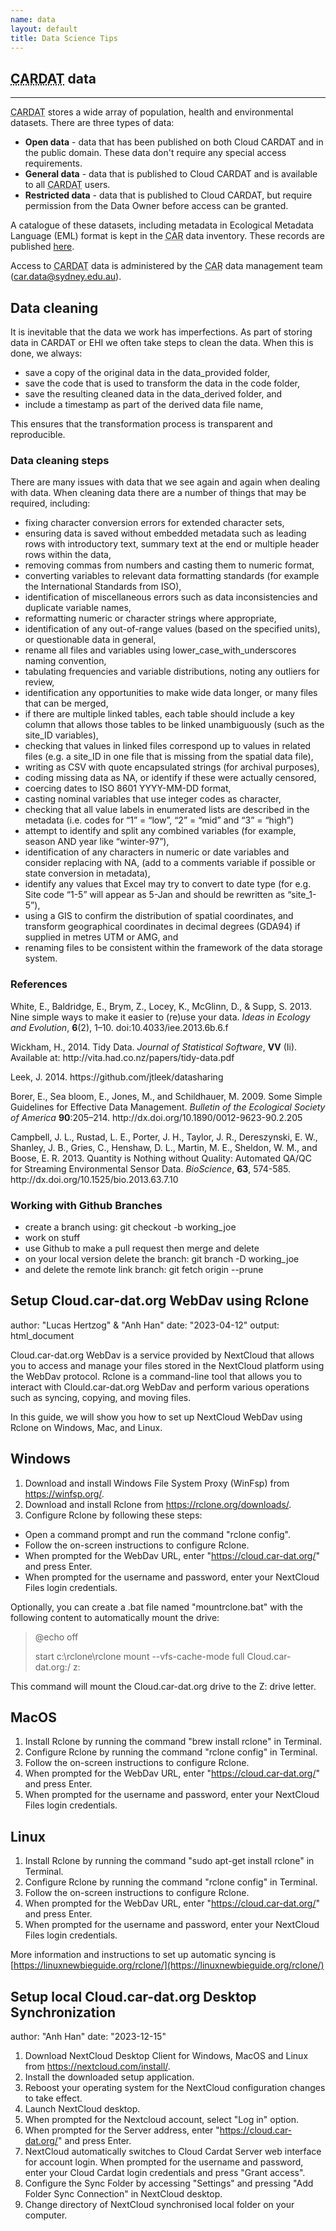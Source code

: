 ```yaml
---
name: data
layout: default
title: Data Science Tips
---
```


<h2><abbr title="Clean Air Research Data Analysis Technology">CARDAT</abbr> data</h2>
<hr class="car-red" />
<p><abbr title="Clean Air Research Data Analysis Technology">CARDAT</abbr> stores
a wide array of population, health and environmental datasets. There are three types of data:</p>
<ul>
<li><strong>Open data</strong> - data that has been published on both Cloud CARDAT and in the public domain. These data don't require any special access requirements.</li>
<li><strong>General data</strong> - data that is published to Cloud CARDAT and is available to all <abbr title="Clean Air Research Data Analysis Technology">CARDAT</abbr> users.</li>
<li><strong>Restricted data</strong> - data that is published to Cloud CARDAT, but require permission from the Data Owner before access can be granted.</li>
</ul>
<p>A catalogue of these datasets, including metadata in Ecological Metadata Language (EML) format is kept in the 
<abbr title="Centre for Safe Air">CAR</abbr> data inventory. These records are published 
<a href="https://cardat.github.io/data_inventory/index.html">here</a>.</p>
<p> Access to <abbr title="Clean Air Research Data Analysis Technology">CARDAT</abbr> data is 
administered by the <abbr title="Centre for Safe Air">CAR</abbr> data management team 
(<a href="mailto:car.data@sydney.edu.au">car.data@sydney.edu.au</a>).</p>
<h2>Data cleaning</h2>
<p>It is inevitable that the data we work has imperfections. As part of storing data in CARDAT or EHI we often take steps to clean the data. When this is done, we always:</p>
<ul>
<li>save a copy of the original data in the data_provided folder,</li>
<li>save the code that is used to transform the data in the code folder,</li>
<li>save the resulting cleaned data in the data_derived folder, and</li>
<li>include a timestamp as part of the derived data file name,</li>
</ul>
<p>This ensures that the transformation process is transparent and reproducible.</p>

<h3>Data cleaning steps</h3>
<p>There are many issues with data that we see again and again when dealing with data. When cleaning data there are a number of things that may be required, including:</p>
<ul>
<li>fixing character conversion errors for extended character sets,</li>
<li>ensuring data is saved without embedded metadata such as leading rows with introductory text, summary text at the end or multiple header rows within the data,</li>
<li>removing commas from numbers and casting them to numeric format,</li>
<li>converting variables to relevant data formatting standards (for example the International Standards from ISO),</li>
<li>identification of miscellaneous errors such as data inconsistencies and duplicate variable names,</li>
<li>reformatting numeric or character strings where appropriate,</li>
<li>identification of any out-of-range values (based on the specified units), or questionable data in general,</li>
<li>rename all files and variables using lower_case_with_underscores naming convention,</li>
<li>tabulating frequencies and variable distributions, noting any outliers for review,</li>
<li>identification any opportunities to make wide data longer, or many files that can be merged,</li>
<li>if there are multiple linked tables, each table should include a key column that allows those tables to be linked unambiguously (such as the site_ID variables),</li>
<li>checking that values in linked files correspond up to values in related files (e.g. a site_ID in one file that is missing from the spatial data file),</li>
<li>writing as CSV with quote encapsulated strings (for archival purposes),</li>
<li>coding missing data as NA, or identify if these were actually censored,</li>
<li>coercing dates to ISO 8601 YYYY-MM-DD format,</li>
<li>casting nominal variables that use integer codes as character,</li>
<li>checking that all value labels in enumerated lists are described in the metadata (i.e. codes for “1” = “low”, “2” = “mid” and “3” = “high”)</li>
<li>attempt to identify and split any combined variables (for example, season AND year like “winter-97”),</li>
<li>identification of any characters in numeric or date variables and consider replacing with NA, (add to a comments variable if possible or state conversion in metadata),</li>
<li>identify any values that Excel may try to convert to date type (for e.g. Site code “1-5” will appear as 5-Jan and should be rewritten as “site_1-5”),</li>
<li>using a GIS to confirm the distribution of spatial coordinates, and transform geographical coordinates in decimal degrees (GDA94) if supplied in metres UTM or AMG, and</li>
<li>renaming files to be consistent within the framework of the data storage system.</li>
</ul>
<h3>References</h3>
<p>White, E., Baldridge, E., Brym, Z., Locey, K., McGlinn, D., & Supp, S. 2013. Nine simple ways to make it easier to (re)use your data. <em>Ideas in Ecology and Evolution</em>, <strong>6</strong>(2), 1–10. doi:10.4033/iee.2013.6b.6.f</p>

<p>Wickham, H., 2014. Tidy Data. <em>Journal of Statistical Software</em>, <strong>VV</strong> (Ii). Available at: http://vita.had.co.nz/papers/tidy-data.pdf</p>

<p>Leek, J. 2014. https://github.com/jtleek/datasharing</p>

<p>Borer, E., Sea bloom, E., Jones, M., and Schildhauer, M. 2009. Some Simple Guidelines for Effective Data Management. <em>Bulletin of the Ecological Society of America</em> <strong>90</strong>:205–214. http://dx.doi.org/10.1890/0012-9623-90.2.205</p>

<p>Campbell, J. L., Rustad, L. E., Porter, J. H., Taylor, J. R., Dereszynski, E. W., Shanley, J. B., Gries, C., Henshaw, D. L., Martin, M. E., Sheldon, W. M., and Boose, E. R. 2013. Quantity is Nothing without Quality: Automated QA/QC for Streaming Environmental Sensor Data. <em>BioScience</em>, <strong>63</strong>, 574-585. http://dx.doi.org/10.1525/bio.2013.63.7.10</p>

<h3>Working with Github Branches</h3>
<ul>
<li>create a branch using: git checkout -b working_joe</li>
<li>work on stuff</li>
<li>use Github to make a pull request then merge and delete</li>
<li>on your local version delete the branch: git branch -D working_joe</li>
<li>and delete the remote link branch: git fetch origin --prune</li>
</ul>	      


## Setup Cloud.car-dat.org WebDav using Rclone
author: "Lucas Hertzog" & "Anh Han"
date: "2023-04-12"
output: html_document

Cloud.car-dat.org WebDav is a service provided by NextCloud that allows you to access and manage your files stored in the NextCloud platform using the WebDav protocol. Rclone is a command-line tool that allows you to interact with Clould.car-dat.org WebDav and perform various operations such as syncing, copying, and moving files.

In this guide, we will show you how to set up NextCloud WebDav using Rclone on Windows, Mac, and Linux.

## Windows

1. Download and install Windows File System Proxy (WinFsp) from https://winfsp.org/.
2. Download and install Rclone from https://rclone.org/downloads/.
3. Configure Rclone by following these steps:

- Open a command prompt and run the command "rclone config".
- Follow the on-screen instructions to configure Rclone.
- When prompted for the WebDav URL, enter "https://cloud.car-dat.org/" and press Enter.
- When prompted for the username and password, enter your NextCloud Files login credentials.

Optionally, you can create a .bat file named "mountrclone.bat" with the following content to automatically mount the drive:

>@echo off
>
>start c:\rclone\rclone mount --vfs-cache-mode full Cloud.car-dat.org:/ z:

This command will mount the Cloud.car-dat.org drive to the Z: drive letter.

## MacOS

1. Install Rclone by running the command "brew install rclone" in Terminal.
2. Configure Rclone by running the command "rclone config" in Terminal.
3. Follow the on-screen instructions to configure Rclone.
4. When prompted for the WebDav URL, enter "https://cloud.car-dat.org/" and press Enter.
5. When prompted for the username and password, enter your NextCloud Files login credentials.

## Linux

1. Install Rclone by running the command "sudo apt-get install rclone" in Terminal.
2. Configure Rclone by running the command "rclone config" in Terminal.
3. Follow the on-screen instructions to configure Rclone.
4. When prompted for the WebDav URL, enter "https://cloud.car-dat.org/" and press Enter.
5. When prompted for the username and password, enter your NextCloud Files login credentials.

More information and instructions to set up automatic syncing is [https://linuxnewbieguide.org/rclone/](https://linuxnewbieguide.org/rclone/)

## Setup local Cloud.car-dat.org Desktop Synchronization 
author: "Anh Han"
date: "2023-12-15"

1. Download NextCloud Desktop Client for Windows, MacOS and Linux from https://nextcloud.com/install/.
2. Install the downloaded setup application.
3. Reboost your operating system for the NextCloud configuration changes to take effect.
4. Launch NextCloud desktop.
5. When prompted for the Nextcloud account, select "Log in" option.
6. When prompted for the Server address, enter "https://cloud.car-dat.org/" and press Enter.
7. NextCloud automatically switches to Cloud Cardat Server web interface for account login. When prompted for the username and password, enter your Cloud Cardat login credentials and press "Grant access".
8. Configure the Sync Folder by accessing "Settings" and pressing "Add Folder Sync Connection" in NextCloud desktop.  
9. Change directory of NextCloud synchronised local folder on your computer. 
